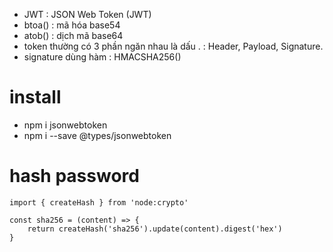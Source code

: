 - JWT : JSON Web Token (JWT)
- btoa() : mã hóa base54
- atob() : dịch mã base64
- token thường có 3 phần ngăn nhau là dấu . : Header, Payload, Signature.
- signature dùng hàm : HMACSHA256()

# install
- npm i jsonwebtoken
- npm i --save @types/jsonwebtoken


# hash password


```
import { createHash } from 'node:crypto'

const sha256 = (content) => {
    return createHash('sha256').update(content).digest('hex')
}

```